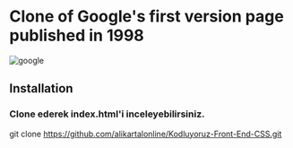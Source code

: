 # Clone of Google's first version page published in 1998
![google](https://user-images.githubusercontent.com/79155927/149670736-edf2fb56-d4db-41cc-b95d-b18be31da3f1.png)

## Installation
### Clone ederek index.html'i inceleyebilirsiniz.

git clone https://github.com/alikartalonline/Kodluyoruz-Front-End-CSS.git

